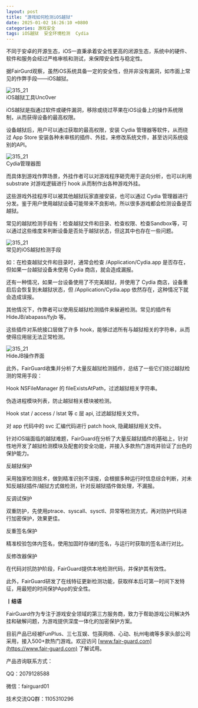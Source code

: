 ```yaml
---
layout: post
title: "游戏如何检测iOS越狱"
date: 2025-01-02 16:26:10 +0800
categories: 游戏安全
tags: iOS越狱  安全环境检测  Cydia
---
```


不同于安卓的开源生态，iOS一直秉承着安全性更高的闭源生态，系统中的硬件、软件和服务会经过严格审核和测试，来保障安全性与稳定性。<!-- more -->  

据FairGurd观察，虽然iOS系统具备一定的安全性，但并非没有漏洞，如市面上常见的作弊手段——iOS越狱。  

![315_21](/assets/res/202103/Unc0ver.jpeg)  
iOS越狱工具Unc0ver  

iOS越狱是指通过软件或硬件漏洞，移除或绕过苹果在iOS设备上的操作系统限制，从而获得设备的最高权限。  

设备越狱后，用户可以通过获取的最高权限，安装 Cydia 管理器等软件，从而绕过 App Store 安装各种未审核的插件、外挂，来修改系统文件，甚至访问系统级别的API。  

![315_21](/assets/res/202103/Cydia.jpeg)  
Cydia管理器图  

而具体到游戏作弊场景，外挂作者可以对游戏程序砸壳用于逆向分析，也可以利用 substrate 对游戏逻辑进行 hook 从而制作出各种游戏外挂。  

这些游戏外挂程序可以被其他越狱玩家直接安装，也可以通过 Cydia 管理器进行分发。鉴于用户使用越狱设备可能带来不良影响，所以很多游戏都会检测设备是否越狱。  

常见的越狱检测手段有：检查越狱文件和目录、检查权限、检查Sandbox等，可以通过这些维度来判断设备是否处于越狱状态，但这其中也存在一些问题。  

![315_21](/assets/res/202103/iOS越狱检测.png)  
常见的iOS越狱检测手段  

如：在检查越狱文件和目录时，通常会检查 /Application/Cydia.app 是否存在，但如果一台越狱设备未使用 Cydia 商店，就会造成漏报。  

还有一种情况，如果一台设备使用了不完美越狱，并使用了 Cydia 商店，设备重启后会恢复到未越狱状态，但 /Application/Cydia.app 依然存在，这种情况下就会造成误报。  

其他情况下，作弊者可以使用反越狱检测插件来躲避检测。常见的插件有HideJB/abapass/fyjb 等。  

这些插件对系统接口层做了许多 hook，能够过滤所有与越狱相关的字符串，从而使得应用层无法正常检测。  

![315_21](/assets/res/202103/hidejb.jpeg)  
HideJB操作界面  

此外，FairGuard收集并分析了大量反越狱检测插件，总结了一些它们绕过越狱检测的常用手段：  

Hook NSFileManager 的 fileExistsAtPath，过滤越狱相关字符串。  

伪造进程模块列表，防止越狱相关模块被检测。  

Hook stat / access / lstat 等 c 层 api, 过滤越狱相关文件。  

对 app 代码中的 svc 汇编代码进行 patch hook, 隐藏越狱相关文件。  

针对iOS端面临的越狱难题，FairGuard在分析了大量反越狱插件的基础上，针对性地开发了越狱检测模块及配套的安全功能，并接入多款热门游戏并验证了出色的保护能力。  

反越狱保护  

采用独家检测技术，做到精准识别不误报，会根据多种运行时信息综合判断，对未知反越狱插件/越狱方式做检测，针对反越狱插件做处理，不漏报。  

反调试保护  

双重防护，先使用ptrace、syscall、sysctl、异常等检测方式，再对防护代码进行加密保护，效果更佳。  

反重签名保护  

精准校验包体内签名，使用加固时存储的签名，与运行时获取的签名进行对比。  

反修改器保护  

在代码对抗防护阶段，FairGuard提供本地检测代码，并保护其有效性。  

此外，FairGuard研发了在线特征更新检测功能，获取样本后可第一时间下发特征，用最短的时间保护App的安全性。  


**丨结语**  

FairGuard作为专注于游戏安全领域的第三方服务商，致力于帮助游戏公司解决外挂和破解问题，为游戏提供深度一体化的加密保护方案。  

目前产品已经被FunPlus、三七互娱、恺英网络、心动、杭州电魂等多家头部公司采用，接入500+款热门游戏。欢迎访问 [www.fair-guard.com](https://www.fair-guard.com) 了解试用。    

产品咨询联系方式：  

QQ：2079128588  

微信：fairguard01  

技术交流QQ群：1105310296  